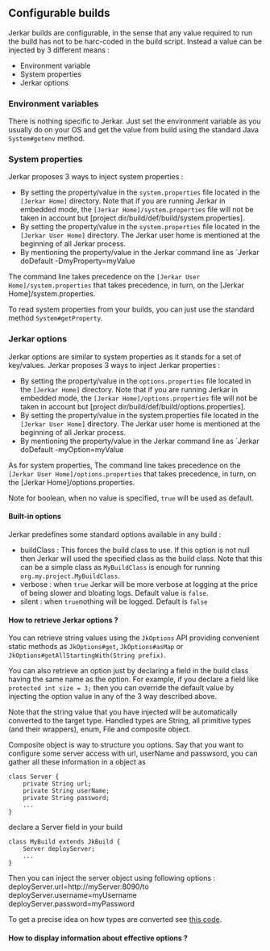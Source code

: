 ## Configurable builds

Jerkar builds are configurable, in the sense that any value required to run the build has not to be harc-coded 
in the build script. Instead a value can be injected by 3 different means :
* Environment variable
* System properties
* Jerkar options

### Environment variables
There is nothing specific to Jerkar. Just set the environment variable as you usually do on your OS and get the value from build using the standard Java `System#getenv` method.

### System properties
Jerkar proposes 3 ways to inject system properties :
* By setting the property/value in the `system.properties` file located in the `[Jerkar Home]` directory. 
  Note that if you are running Jerkar in embedded mode, the `[Jerkar Home]/system.properties` file will not be taken in account but [project dir/build/def/build/system.properties].
* By setting the property/value in the `system.properties` file located in the `[Jerkar User Home]` directory. The Jerkar user home is mentioned at the beginning of all Jerkar process.
* By mentioning the property/value in the Jerkar command line as `Jerkar doDefault -DmyProperty=myValue

The command line takes precedence on the `[Jerkar User Home]/system.properties` that takes precedence, in turn, on the [Jerkar Home]/system.properties.

To read system properties from your builds, you can just use the standard method `System#getProperty`.

### Jerkar options
Jerkar options are similar to system properties as it stands for a set of key/values. Jerkar proposes 3 ways to inject Jerkar properties :
* By setting the property/value in the `options.properties` file located in the `[Jerkar Home]` directory. 
  Note that if you are running Jerkar in embedded mode, the `[Jerkar Home]/options.properties` file will not be taken in account but [project dir/build/def/build/options.properties].
* By setting the property/value in the system.properties file located in the `[Jerkar User Home]` directory. The Jerkar user home is mentioned at the beginning of all Jerkar process.
* By mentioning the property/value in the Jerkar command line as `Jerkar doDefault -myOption=myValue

As for system properties, The command line takes precedence on the `[Jerkar User Home]/options.properties` that takes precedence, in turn, on the [Jerkar Home]/options.properties.

Note for boolean, when no value is specified, `true` will be used as default.

#### Built-in options

Jerkar predefines some standard options available in any build :
* buildClass : This forces the build class to use. If this option is not null then Jerkar will used the specified class as the build class.
Note that this can be a simple class as `MyBuildClass` is enough for running `org.my.project.MyBuildClass`. 
* verbose : when `true` Jerkar will be more verbose at logging at the price of being slower and bloating logs. Default value is `false`.
* silent : when `true`nothing will be logged. Default is `false`


#### How to retrieve Jerkar options ?

You can retrieve string values using the `JkOptions` API providing convenient static methods as `JkOptions#get`, `JkOptions#asMap` or `JkOptions#getAllStartingWith(String prefix)`.

You can also retrieve an option just by declaring a field in the build class having the same name as the option.
For example, if you declare a field like `protected int size = 3;` then you can override the default value by injecting the option value in any of the 3 way described above.

Note that the string value that you have injected will be automatically converted to the target type.
Handled types are String, all primitive types (and their wrappers), enum, File and composite object.

Composite object is way to structure you options. Say that you want to configure some server access with url, userName and passwsord,
you can gather all these information in a object as 
```
class Server {
	private String url;
	private String userName;
	private String password;
	...
}
```

declare a Server field in your build
```
class MyBuild extends JkBuild {
	Server deployServer;
	...
}
```
Then you can inject the server object using following options :
deployServer.url=http://myServer:8090/to
deployServer.username=myUsername
deployServer.password=myPassword

To get a precise idea on how types are converted see [this code](https://github.com/jerkar/jerkar/blob/master/org.jerkar.core/src/main/java/org/jerkar/OptionInjector.java).


#### How to display information about effective options ?



  


 
 




